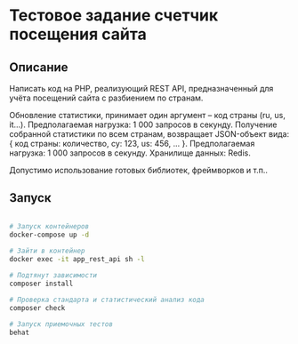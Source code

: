 # Тестовое задание счетчик посещения сайта

## Описание

Написать код на PHP, реализующий REST API, предназначенный для учёта посещений сайта с разбиением по странам.

Обновление статистики, принимает один аргумент – код страны (ru, us, it...).
Предполагаемая нагрузка: 1 000 запросов в секунду.
Получение собранной статистики по всем странам, возвращает JSON-объект вида:
{ код страны: количество, cy: 123, us: 456, ... }.
Предполагаемая нагрузка: 1 000 запросов в секунду.
Хранилище данных: Redis.

Допустимо использование готовых библиотек, фреймворков и т.п..

## Запуск
```bash

# Запуск контейнеров
docker-compose up -d
 
# Зайти в контейнер
docker exec -it app_rest_api sh -l

# Подтянут зависимости
composer install

# Проверка стандарта и статистический анализ кода
composer check

# Запуск приемочных тестов
behat
```